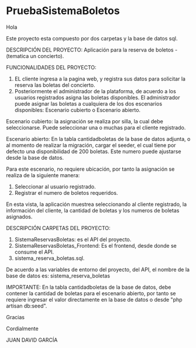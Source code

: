 # PruebaSistemaBoletos

Hola

Este proyecto esta compuesto por dos carpetas y la base de datos sql.

DESCRIPCIÓN DEL PROYECTO:
Aplicación para la reserva de boletos - (tematica un concierto).

FUNCIONALIDADES DEL PROYECTO:
1. EL cliente ingresa a la pagina web, y registra sus datos para solicitar la reserva las boletas del concierto.
2. Posteriormente el administrador de la plataforma, de acuerdo a los usuarios registrados asigna las boletas disponibles.
El administrador puede asignar las boletas a cualquiera de los dos escenarios disponibles: Escenario cubierto o Escenario abierto.

Escenario cubierto: la asignación se realiza por silla, la cual debe seleccionarse. Puede seleccionar una o muchas para el cliente registrado.

Escenario abierto: En la tabla cantidadboletas de la base de datos adjunta, o al momento de realizar la migración, cargar el seeder,
el cual tiene por defecto una disponibilidad de 200 boletas. Este numero puede ajustarse desde la base de datos.

Para este escenario, no requiere ubicación, por tanto la asignación se realiza de la siguiente manera:

1. Seleccionar al usuario registrado.
2. Registrar el numero de boletos requeridos.

En esta vista, la aplicación muestrea seleccionando al cliente registrado, la información del cliente, la cantidad de boletas y los numeros de boletas asignados.

DESCRIPCIÓN CARPETAS DEL PROYECTO:
1. SistemaReservasBoletas: es el API del proyecto.
2. SistemaReservasBoletas_Frontend: Es el frontend, desde donde se consume el API.
3. sistema_reserva_boletas.sql.

De acuerdo a las variables de entorno del proyecto, del API, el nombre de la base de datos es: sistema_reserva_boletas

IMPORTANTE:
En la tabla cantidadboletas de la base de datos, debe contener la cantidad de boletas para el escenario abierto, por tanto se requiere
ingresar el valor directamente en la base de datos o desde "php artisan db:seed".


Gracias

Cordialmente

JUAN DAVID GARCÍA




